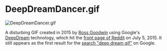 # DeepDreamDancer.gif

![DeepDreamDancer.gif](./DeepDreamDancer.gif)

A disturbing GIF created in 2015 by [Ross Goodwin](https://rossgoodwin.com) using Google's [DeepDream](https://en.wikipedia.org/wiki/DeepDream) technology, which hit the [front page of Reddit](https://www.reddit.com/r/creepy/comments/3c7w8s/terrifying_gif_made_with_googles_deep_dream_code/) on July 5, 2015. It still appears as the first result for the [search "deep dream gif"](https://www.google.com/search?q=deep+dream+gif) on Google.
